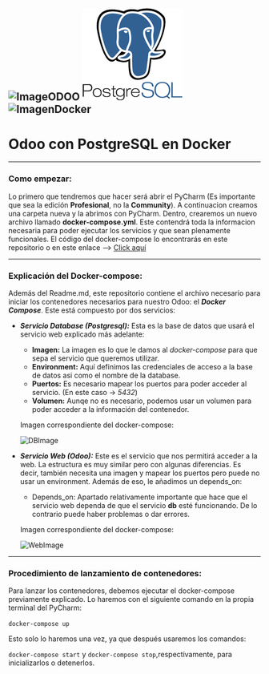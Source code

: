 ![ImageODOO](https://www.uadin.com/wp-content/uploads/2020/10/odoo_logo.png)
![ImagePostgres](https://raw.githubusercontent.com/docker-library/docs/01c12653951b2fe592c1f93a13b4e289ada0e3a1/postgres/logo.png)
![ImagenDocker](https://cdn.iconscout.com/icon/free/png-256/docker-3050921-2538289.png)
---

# Odoo con PostgreSQL en Docker

---

### Como empezar:

Lo primero que tendremos que hacer será abrir el PyCharm (Es importante que sea la edición **Profesional**, no la **Community**). A continuacion creamos una carpeta nueva y la abrimos con PyCharm. Dentro, crearemos un nuevo archivo llamado **docker-compose.yml**. 
Este contendrá toda la informacion necesaria para poder ejecutar los servicios y que sean plenamente funcionales. El código del docker-compose lo encontrarás en este repositorio o en este enlace --> [Click aquí](https://github.com/Endermaiter/Odoo-Postgres/blob/master/docker-compose.yml)

---

### Explicación del Docker-compose:

Además del Readme.md, este repositorio contiene el archivo necesario para iniciar los contenedores necesarios para nuestro Odoo: el ***Docker Compose***. Este está compuesto por dos servicios:

- ***Servicio Database (Postgresql):*** Esta es la base de datos que usará el servicio web explicado más adelante:
  * **Imagen:** La imagen es lo que le damos al *docker-compose* para que sepa el servicio que queremos utilizar.
  * **Environment:** Aquí definimos las credenciales de acceso a la base de datos asi como el nombre de la database.
  * **Puertos:** Es necesario mapear los puertos para poder acceder al servicio. (En este caso -> *5432*)
  * **Volumen:** Aunqe no es necesario, podemos usar un volumen para poder acceder a la información del contenedor.
  
  Imagen correspondiente del docker-compose:

  ![DBImage](https://cdn.discordapp.com/attachments/830402260336508938/1064857753299992628/Servicio_DBODOO.png)
- ***Servicio Web (Odoo):*** Este es el servicio que nos permitirá acceder a la web. La estructura es muy similar pero con algunas diferencias. Es decir, también necesita una imagen y mapear los puertos pero puede no usar un environment. Además de eso, le añadimos un depends_on:
  * Depends_on: Apartado relativamente importante que hace que el servicio web dependa de que el servicio **db** esté funcionando. De lo contrario puede haber problemas o dar errores.
  
  Imagen correspondiente del docker-compose:

  ![WebImage](https://cdn.discordapp.com/attachments/830402260336508938/1064857752947654666/Servicio_WebODOO.png)
---

### Procedimiento de lanzamiento de contenedores:

Para lanzar los contenedores, debemos ejecutar el docker-compose previamente explicado. Lo haremos con el siguiente comando en la propia terminal del PyCharm:

```docker-compose up```

Esto solo lo haremos una vez, ya que después usaremos los comandos:

```docker-compose start``` y ```docker-compose stop```,respectivamente, para inicializarlos o detenerlos.

